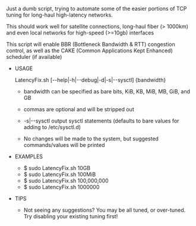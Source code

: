 Just a dumb script, trying to automate some of the easier portions of TCP tuning for long-haul high-latency networks.

This should work well for satellite connections, long-haul fiber (> 1000km)
and even local networks for high-speed (>=10gb) interfaces

This script will enable BBR (Bottleneck Bandwidth & RTT) congestion control,
as well as the CAKE (Common Applications Kept Enhanced) scheduler (if available)

* USAGE

	LatencyFix.sh [--help|-h|--debug|-d|-s|--sysctl] {bandwidth}

	* bandwidth can be specified as bare bits, KiB, KB, MiB, MB, GiB, and GB
	
	* commas are optional and will be stripped out
	
 	* -s|--sysctl  output sysctl statements (defaults to bare values for adding to /etc/sysctl.d)
	
	* No changes will be made to the system, but suggested commands/values will be printed


* EXAMPLES

	* $ sudo LatencyFix.sh  10GB
	* $ sudo LatencyFix.sh  100MiB
	* $ sudo LatencyFix.sh  100,000,000
	* $ sudo LatencyFix.sh  1000000
	
* TIPS

	* Not seeing any suggestions?  You may be all tuned, or over-tuned.  Try disabling your existing tuning first!

